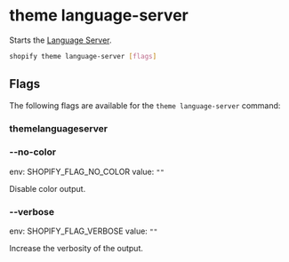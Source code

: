# theme language-server

Starts the [Language Server](https://shopify.dev/docs/themes/tools/cli/language-server).

```bash
shopify theme language-server [flags]
```

## Flags

The following flags are available for the `theme language-server` command:

### themelanguageserver

### --no-color

env: SHOPIFY_FLAG_NO_COLOR
value: `""`

Disable color output.

### --verbose

env: SHOPIFY_FLAG_VERBOSE
value: `""`

Increase the verbosity of the output.

